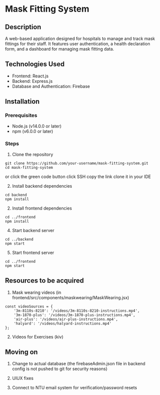 # Mask Fitting System

## Description
A web-based application designed for hospitals to manage and track mask fittings for their staff. It features user authentication, a health declaration form, and a dashboard for managing mask fitting data.


## Technologies Used
- Frontend: React.js
- Backend: Express.js
- Database and Authentication: Firebase

## Installation

### Prerequisites
- Node.js (v14.0.0 or later)
- npm (v6.0.0 or later)

### Steps
1. Clone the repository
```
git clone https://github.com/your-username/mask-fitting-system.git
cd mask-fitting-system
```
or 
click the green code button
click SSH
copy the link
clone it in your IDE

2. Install backend dependencies
```
cd backend
npm install
```
2. Install frontend dependencies
```
cd ../frontend
npm install
```
4. Start backend server
```
cd ../backend
npm start
```
5. Start frontend server
```
cd ../frontend
npm start
```


## Resources to be acquired
1.  Mask wearing videos (in frontend/src/components/maskwearing/MaskWearing.jsx)
```
const videoSources = {
    '3m-8110s-8210': '/videos/3m-8110s-8210-instructions.mp4',
    '3m-1870-plus': '/videos/3m-1870-plus-instructions.mp4',
    'air-plus': '/videos/air-plus-instructions.mp4',
    'halyard': '/videos/halyard-instructions.mp4'
};
```

2. Videos for Exercises (kiv)


## Moving on
1. Change to actual database (the firebaseAdmin.json file in backend config is not pushed to git for security reasons)

2. UIUX fixes

3. Connect to NTU email system for verification/password resets

